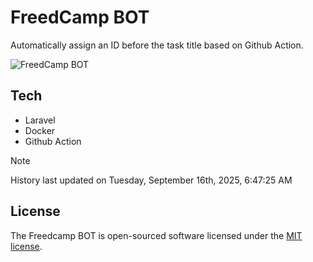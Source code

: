 # FreedCamp BOT

Automatically assign an ID before the task title based on Github Action.

![FreedCamp BOT](https://repository-images.githubusercontent.com/737932867/7d34798b-2680-471c-b089-a78a718d3d6a)

## Tech

- Laravel
- Docker
- Github Action

> [!NOTE]  
> History last updated on Tuesday, September 16th, 2025, 6:47:25 AM

## License

The Freedcamp BOT is open-sourced software licensed under the [MIT license](https://opensource.org/licenses/MIT).
